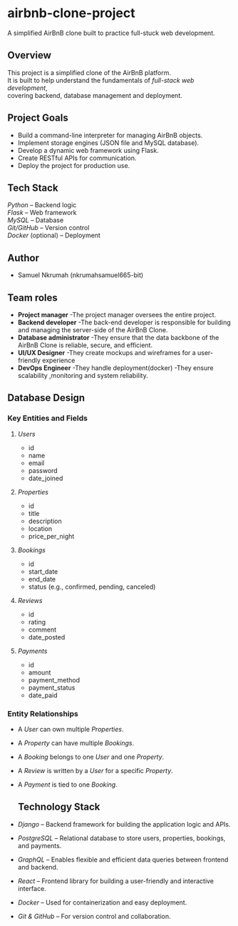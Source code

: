# airbnb-clone-project
A  simplified AirBnB clone built to practice full-stuck web development.
## Overview
This project is a simplified clone of the AirBnB platform.  
It is built to help understand the fundamentals of *full-stack web development*,  
covering backend, database management and deployment.

## Project Goals
- Build a command-line interpreter for managing AirBnB objects.  
- Implement storage engines (JSON file and MySQL database).  
- Develop a dynamic web framework using Flask.  
- Create RESTful APIs for communication.  
- Deploy the project for production use.

## Tech Stack
 *Python* – Backend logic  
 *Flask* – Web framework  
 *MySQL* – Database   
 *Git/GitHub* – Version control  
*Docker* (optional) – Deployment

## Author
- Samuel Nkrumah (nkrumahsamuel665-bit)

## Team roles
- **Project manager** -The project manager oversees the entire project.
- **Backend developer** -The back-end developer is responsible for building and managing the server-side of the AirBnB Clone.
- **Database administrator** -They ensure that the data backbone of the AirBnB Clone is reliable, secure, and efficient.
- **UI/UX Designer** -They create mockups and wireframes for a user-friendly experience
- **DevOps Engineer** -They handle deployment(docker) -They ensure scalability ,monitoring and system reliability.

## Database Design  
### Key Entities and Fields  

1. *Users*  
   - id 
   - name  
   - email  
   - password  
   - date_joined  

2. *Properties*  
   - id   
   - title  
   - description  
   - location  
   - price_per_night  

3. *Bookings*  
   - id   
   - start_date  
   - end_date  
   - status (e.g., confirmed, pending, canceled)  

4. *Reviews*  
   - id  
   - rating  
   - comment  
   - date_posted  

5. *Payments*  
   - id   
   - amount  
   - payment_method  
   - payment_status  
   - date_paid  


### Entity Relationships  

- A *User* can own multiple *Properties*.  
- A *Property* can have multiple *Bookings*.  
- A *Booking* belongs to one *User* and one *Property*.  
- A *Review* is written by a *User* for a specific *Property*.  
- A *Payment* is tied to one *Booking*.

  ## Technology Stack  

- *Django* – Backend framework for building the application logic and APIs.  
- *PostgreSQL* – Relational database to store users, properties, bookings, and payments.  
- *GraphQL* – Enables flexible and efficient data queries between frontend and backend.  
- *React* – Frontend library for building a user-friendly and interactive interface.  
- *Docker* – Used for containerization and easy deployment.  
- *Git & GitHub* – For version control and collaboration.
